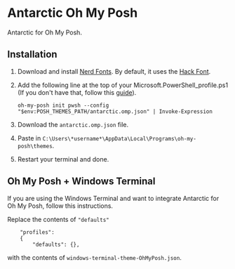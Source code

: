 # Antarctic Oh My Posh
Antarctic for Oh My Posh.

## Installation 
1. Download and install [Nerd Fonts](https://www.nerdfonts.com/font-downloads). By default, it uses the [Hack Font](https://www.programmingfonts.org/#hack).
2. Add the following line at the top of your Microsoft.PowerShell_profile.ps1 (If you don't have that, follow this [guide](https://lazyadmin.nl/powershell/powershell-profile/)).

    ```pwsh
    oh-my-posh init pwsh --config "$env:POSH_THEMES_PATH/antarctic.omp.json" | Invoke-Expression
    ```

3. Download the `antarctic.omp.json` file.
4. Paste in `C:\Users\*username*\AppData\Local\Programs\oh-my-posh\themes`.
5. Restart your terminal and done.

## Oh My Posh + Windows Terminal
If you are using the Windows Terminal and want to integrate Antarctic for Oh My Posh, follow this instructions.

Replace the contents of `"defaults"`
```pwsh
    "profiles": 
    {
        "defaults": {},
```
with the contents of `windows-terminal-theme-OhMyPosh.json`.

